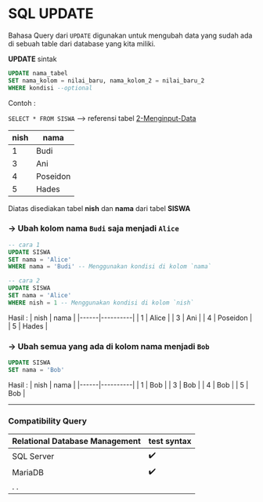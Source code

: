 # SQL UPDATE

Bahasa Query dari `UPDATE` digunakan untuk mengubah data yang sudah ada di sebuah table dari database yang kita miliki.<br>

**UPDATE** sintak

```sql
UPDATE nama_tabel
SET nama_kolom = nilai_baru, nama_kolom_2 = nilai_baru_2
WHERE kondisi --optional
```

Contoh :

`SELECT * FROM SISWA` --> referensi tabel [2-Menginput-Data](https://github.com/fairusatoir/SQL/blob/main/02_Data_Manipulation_Language/2-Menginput-Data.md)

| nish | nama     |
| ---- | -------- |
| 1    | Budi     |
| 3    | Ani      |
| 4    | Poseidon |
| 5    | Hades    |

Diatas disediakan tabel **nish** dan **nama** dari tabel **SISWA**

### -> Ubah kolom **nama** `Budi` saja menjadi `Alice`

```SQL
-- cara 1
UPDATE SISWA
SET nama = 'Alice'
WHERE nama = 'Budi' -- Menggunakan kondisi di kolom `nama`

-- cara 2
UPDATE SISWA
SET nama = 'Alice'
WHERE nish = 1 -- Menggunakan kondisi di kolom `nish`
```

Hasil :
| nish | nama |
|------|----------|
| 1 | Alice |
| 3 | Ani |
| 4 | Poseidon |
| 5 | Hades |

### -> Ubah semua yang ada di kolom **nama** menjadi `Bob`

```SQL
UPDATE SISWA
SET nama = 'Bob'
```

Hasil :
| nish | nama |
|------|----------|
| 1 | Bob |
| 3 | Bob |
| 4 | Bob |
| 5 | Bob |

---

### Compatibility Query

| Relational Database Management | test syntax        |
| ------------------------------ | ------------------ |
| SQL Server                     | :heavy_check_mark: |
| MariaDB                        | :heavy_check_mark: |
| . .                            |                    |
